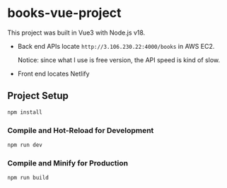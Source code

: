 # books-vue-project

This project was built in Vue3 with Node.js v18.

- Back end APIs locate `http://3.106.230.22:4000/books` in AWS EC2.

  Notice: since what I use is free version, the API speed is kind of slow.

- Front end locates Netlify

## Project Setup

```sh
npm install
```

### Compile and Hot-Reload for Development

```sh
npm run dev
```

### Compile and Minify for Production

```sh
npm run build
```
